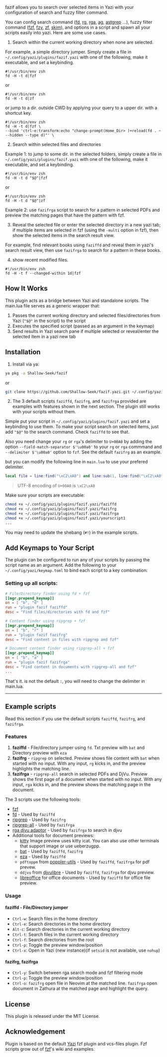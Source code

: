 fazif allows you to search over selected items in Yazi with your configuration of search and fuzzy filter command.

You can config search command ([fd](https://github.com/sharkdp/fd), [rg](https://github.com/BurntSushi/ripgrep), [rga](https://github.com/phiresky/ripgrep-all), [ag](https://github.com/ggreer/the_silver_searcher), [astgrep](https://github.com/ast-grep/ast-grep) ...), fuzzy filter command ([fzf](https://github.com/junegunn/fzf), [fzy](https://github.com/jhawthorn/fzy), [zf](https://github.com/natecraddock/zf), [skim](https://github.com/lotabout/skim)), and options in a script and spawn all your scripts easily into yazi. Here are some use cases.

1. Search within the current working directory when none are selected.

For example, a simple directory jumper. Simply create a file in `~/.config/yazi/plugins/fazif.yazi` with one of the following, make it executable, and set a keybinding.

```
#!/usr/bin/env zsh
fd -H -t d|fzf
```

or

```
#!/usr/bin/env zsh
fd -H -t d|zf
```

or jump to a dir. outside CWD by applying your query to a upper dir. with a shortcut key.

```
#!/usr/bin/env zsh
fd -H -t d|fzf \
--bind 'ctrl-e:transform:echo "change-prompt(Home_Dir> )+reload(fd . ~ --hidden --type d)"' \
```

2. Search within selected files and directories

Example 1: to jump to some dir. in the selected folders, simply create a file in `~/.config/yazi/plugins/fazif.yazi` with one of the following, make it executable, and set a keybinding.


```
#!/usr/bin/env zsh
fd -H -t d "$@"|fzf
```

or

```
#!/usr/bin/env zsh
fd -H -t d "$@"|zf
```

Example 2: use `fazifrga` script to search for a pattern in selected PDFs and preview the matching pages that have the pattern with fzf.

3. Reveal the selected file or enter the selected directory in a new yazi tab; if multiple items are selected in fzf (using the `-multi` option in fzf), then show the selected items in the search result view.

For example, find relevant books using `faziffd` and reveal them in yazi's search result view, then use `fazifrga` to search for a pattern in these books.

4. show recent modified files.
```
#!/usr/bin/env zsh
fd -H -t f --changed-within 1d|fzf 
```
## How It Works

This plugin acts as a bridge between Yazi and standalone scripts. The main.lua file serves as a generic wrapper that:
1. Passes the current working directory and selected files/directories from Yazi (`"$@"` in the script) to the script
2. Executes the specified script (passed as an argument in the keymap)
3. Send results in Yazi search pane if multiple selected or reveal/enter the selected item in a yazi new tab

## Installation

1. Install via ya:

```bash
ya pkg -a Shallow-Seek/fazif
```

or

```bash
git clone https://github.com/Shallow-Seek/fazif.yazi.git ~/.config/yazi/plugins/fazif.yazi
```

2. The 3 default scripts `faziffd`, `fazifrg`, and `fazifrga` provided are examples with features shown in the next section. The plugin still works with your scripts without them.

Simple put your script in `~/.config/yazi/plugins/fazif.yazi` and set a keybinding to use them. To make your script search on selected items, just add `"$@"` to the search command.  Check `faziffd` to see that. 

Also you need change your `rg` or `rga`'s delimiter to `U+00A0` by adding the option `--field-match-separator $'\u00a0'`
to your `rg` or `rga` commmand and `--delimiter $'\u00a0'` option to `fzf`. See the default `fazifrg` as an example. 

but you can modify the following line in `main.lua` to use your prefered delimiter.

```lua
local file = line:find("\xC2\xA0") and line:sub(1, line:find("\xC2\xA0") - 1) or line
```

> UTF-8 encoding of `U+00A0` is `\xC2\xA0`

Make sure your scripts are executable:

```bash
chmod +x ~/.config/yazi/plugins/fazif.yazi/faziffd
chmod +x ~/.config/yazi/plugins/fazif.yazi/fazifrg
chmod +x ~/.config/yazi/plugins/fazif.yazi/fazifrga
chmod +x ~/.config/yazi/plugins/fazif.yazi/yourscript1
...
```
You may need to update the shebang (`#!`) in the example scripts.

## Add Keymaps to Your Script

The plugin can be configured to run any of your scripts by passing the script name as an argument. Add the following to your `~/.config/yazi/keymap.toml` to bind each script to a key combination:

### Setting up all scripts:

```toml
# File/Directory finder using fd + fzf
[[mgr.prepend_keymap]]
on = [ "b", "d" ]
run = "plugin fazif faziffd"
desc = "Find files/directories with fd and fzf"

# Content finder using ripgrep + fzf
[[mgr.prepend_keymap]]
on = [ "b", "r" ]
run = "plugin fazif fazifrg"
desc = "Find content in files with ripgrep and fzf"

# Document content finder using ripgrep-all + fzf
[[mgr.prepend_keymap]]
on = [ "b", "a" ]
run = "plugin fazif fazifrga"
desc = "Find content in documents with ripgrep-all and fzf"
...
```

That's it.  is not the default `:`, you will need to change the delimiter in main.lua.

---
## Example scripts 
Read this section if you use the default scripts `faziffd`, `fazifrg`, and `fazifrga`.

### Features

1. **faziffd** - File/directory jumper using `fd`. Txt preview with `bat` and Directory preview with `eza`
2. **fazifrg** - `ripgrep` on selected. Preview shows file content with `bat` when started with no input. With any input, `rg` kicks in, and the preview highlights the matching line.
3. **fazifrga** - `ripgrep-all`  search in selected PDFs and DjVu. Preview shows the first page of a document when started with no input. With any input, `rga` kicks in, and the preview shows the matching page in the document.
 
The 3 scripts use the following tools:

- [fzf](https://github.com/junegunn/fzf) 
- [fd](https://github.com/sharkdp/fd) - Used by `faziffd`
- [ripgrep](https://github.com/BurntSushi/ripgrep) - Used by `fazifrg`
- [ripgrep-all](https://github.com/phiresky/ripgrep-all) - Used by `fazifrga`
- [rga djvu adaptor](https://github.com/phiresky/ripgrep-all/discussions/166) - Used by `fazifrga` to search in djvu
- Additional tools for document previews:
  - [kitty](https://sw.kovidgoyal.net/kitty/) Image preview uses kitty icat. You can also use other terminals that support image or use ueberzugpp.
  - [bat](https://github.com/sharkdp/bat) - Used by `faziffd`, `fazifrg` 
  - [eza](https://github.com/eza-community/eza) - Used by `faziffd`
  - `pdftoppm` from [poppler-utils](https://github.com/freedesktop/poppler) - Used by `faziffd`, `fazifrga` for pdf prevew.
  - `ddjvu` from [djvulibre](https://github.com/DjVuLibre/djvulibre) - Used by `faziffd`, `fazifrga` for djvu preview.
  - [libreoffice](https://github.com/LibreOffice/core) for office documents  - Used by `faziffd` for office file preview.

### Usage

#### faziffd - File/Directory jumper

- `Ctrl-w`: Search files in the home directory
- `Ctrl-e`: Search directories in the home directory
- `Alt-c`: Search directories in the current working directory
- `Ctrl-t`: Search files in the current working directory
- `Ctrl-f`: Search directories from the root
- `Ctrl-p`: Toggle the preview window/position
- `Ctrl-x`: Open in Yazi (new instance)(if `setsid` is not available, use `nohup`)


#### fazifrg, fazifrga

- `Ctrl-y`: Switch between rga search mode and fzf filtering mode
- `Ctrl-p`: Toggle the preview window/position
- `Ctrl-o`: `fazifrg` open file in Neovim at the matched line. `fazifrga` open document in Zathura at the matched page and highlight the query.

## License

This plugin is released under the MIT License.

## Acknowledgement
Plugin is based on the default [Yazi](https://github.com/sxyazi/yazi) fzf plugin and vcs-files plugin. Fzf scripts grow out of [fzf](https://github.com/junegunn/fzf)'s wiki and examples. 

